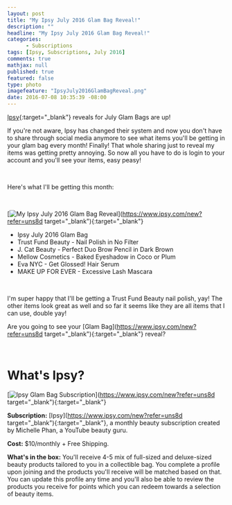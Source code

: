 ```yaml
---
layout: post
title: "My Ipsy July 2016 Glam Bag Reveal!"
description: ""
headline: "My Ipsy July 2016 Glam Bag Reveal!"
categories: 
      - Subscriptions
tags: [Ipsy, Subscriptions, July 2016]
comments: true
mathjax: null
published: true
featured: false
type: photo
imagefeature: "IpsyJuly2016GlamBagReveal.png"
date: 2016-07-08 10:35:39 -08:00
---
```


[Ipsy](https://www.ipsy.com/new?refer=uns8d){:target="_blank"} reveals for July Glam Bags are up!

If you're not aware, Ipsy has changed their system and now you don't have to share through social media anymore to see what items you'll be getting in your glam bag every month! Finally! That whole sharing just to reveal my items was getting pretty annoying. So now all you have to do is login to your account and you'll see your items, easy peasy!

<br>

Here's what I'll be getting this month:

<br>

[![My Ipsy July 2016 Glam Bag Reveal](http://whatsupmailbox.com/images/IpsyJuly2016GlamBagReveal.png)](https://www.ipsy.com/new?refer=uns8d target="_blank"){:target="_blank"}

<ul>
<li>Ipsy July 2016 Glam Bag</li>
<li>Trust Fund Beauty - Nail Polish in No Filter</li>
<li>J. Cat Beauty - Perfect Duo Brow Pencil in Dark Brown</li>
<li>Mellow Cosmetics - Baked Eyeshadow in Coco or Plum</li>
<li>Eva NYC - Get Glossed! Hair Serum</li>
<li>MAKE UP FOR EVER - Excessive Lash Mascara</li>
</ul>

<br>

I'm super happy that I'll be getting a Trust Fund Beauty nail polish, yay! The other items look great as well and so far it seems like they are all items that I can use, double yay!

Are you going to see your [Glam Bag](https://www.ipsy.com/new?refer=uns8d target="_blank"){:target="_blank"} reveal?

<br>

# What's Ipsy?

[![Ipsy Glam Bag Subscription](http://whatsupmailbox.com/images/IpsyLogo.jpg)](https://www.ipsy.com/new?refer=uns8d target="_blank"){:target="_blank"}

**Subscription:** [Ipsy](https://www.ipsy.com/new?refer=uns8d target="_blank"){:target="_blank"}, a monthly beauty subscription created by Michelle Phan, a YouTube beauty guru.

**Cost:** $10/monthly + Free Shipping.

**What's in the box:** You'll receive 4-5 mix of full-sized and deluxe-sized beauty products tailored to you in a collectible bag. You complete a profile upon joining and the products you'll receive will be matched based on that. You can update this profile any time and you'll also be able to review the products you receive for points which you can redeem towards a selection of beauty items.
